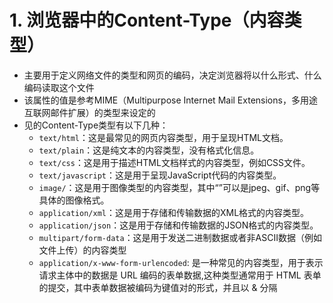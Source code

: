 # 1. 浏览器中的Content-Type（内容类型）
* 主要用于定义网络文件的类型和网页的编码，决定浏览器将以什么形式、什么编码读取这个文件
* 该属性的值是参考MIME（Multipurpose Internet Mail Extensions，多用途互联网邮件扩展）的类型来设定的
* 见的Content-Type类型有以下几种：
  * ```text/html```：这是最常见的网页内容类型，用于呈现HTML文档。
  * ```text/plain```：这是纯文本的内容类型，没有格式化信息。
  * ```text/css```：这是用于描述HTML文档样式的内容类型，例如CSS文件。
  * ```text/javascript```：这是用于呈现JavaScript代码的内容类型。
  * ```image/```：这是用于图像类型的内容类型，其中“”可以是jpeg、gif、png等具体的图像格式。
  * ```application/xml```：这是用于存储和传输数据的XML格式的内容类型。
  * ```application/json```：这是用于存储和传输数据的JSON格式的内容类型。
  * ```multipart/form-data```：这是用于发送二进制数据或者非ASCII数据（例如文件上传）的内容类型
  * ```application/x-www-form-urlencoded```: 是一种常见的内容类型，用于表示请求主体中的数据是 URL 编码的表单数据,这种类型通常用于 HTML 表单的提交，其中表单数据被编码为键值对的形式，并且以 & 分隔